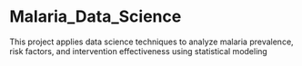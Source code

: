 # Malaria_Data_Science
This project applies data science techniques to analyze malaria prevalence, risk factors, and intervention effectiveness using statistical modeling
